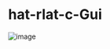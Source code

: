# hat-rlat-c-Gui
![image](https://user-images.githubusercontent.com/103390467/202572299-ee1b81ee-aaee-4737-83eb-5210c9f74f5b.png)
